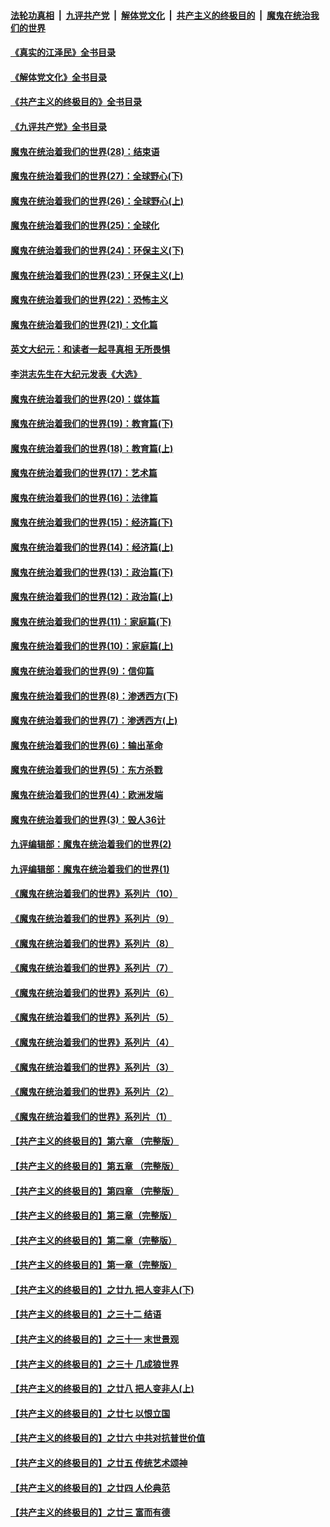 ####  [法轮功真相](../../../../basic/blob/master/README.md?t=07302331) &nbsp;|&nbsp; [九评共产党](../../../../9ping.md/blob/master/README.md?t=07302331) &nbsp;|&nbsp; [解体党文化](../../../../jtdwh.md/blob/master/README.md?t=07302331)  &nbsp;|&nbsp; [共产主义的终极目的](../../../../gczydzjmd.md/blob/master/README.md?t=07302331) &nbsp;|&nbsp; [魔鬼在统治我们的世界](../../../../mgztzwmdsj.md/blob/master/README.md?t=07302331) 

#### [《真实的江泽民》全书目录](../pages/nsc422/n13721399.md?t=07302331) 

#### [《解体党文化》全书目录](../pages/nsc422/n13721157.md?t=07302331) 

#### [《共产主义的终极目的》全书目录](../pages/nsc422/n13721048.md?t=07302331) 

#### [《九评共产党》全书目录](../pages/nsc422/n13708085.md?t=07302331) 

#### [魔鬼在统治着我们的世界(28)：结束语](../pages/nsc422/n10936246.md?t=07302331) 

#### [魔鬼在统治着我们的世界(27)：全球野心(下)](../pages/nsc422/n10928319.md?t=07302331) 

#### [魔鬼在统治着我们的世界(26)：全球野心(上)](../pages/nsc422/n10900318.md?t=07302331) 

#### [魔鬼在统治着我们的世界(25)：全球化](../pages/nsc422/n10788205.md?t=07302331) 

#### [魔鬼在统治着我们的世界(24)：环保主义(下)](../pages/nsc422/n10695307.md?t=07302331) 

#### [魔鬼在统治着我们的世界(23)：环保主义(上)](../pages/nsc422/n10688613.md?t=07302331) 

#### [魔鬼在统治着我们的世界(22)：恐怖主义](../pages/nsc422/n10614727.md?t=07302331) 

#### [魔鬼在统治着我们的世界(21)：文化篇](../pages/nsc422/n10597706.md?t=07302331) 

#### [英文大纪元：和读者一起寻真相 无所畏惧](../pages/nsc422/n12542027.md?t=07302331) 

#### [李洪志先生在大纪元发表《大选》](../pages/nsc422/n12534746.md?t=07302331) 

#### [魔鬼在统治着我们的世界(20)：媒体篇](../pages/nsc422/n10586579.md?t=07302331) 

#### [魔鬼在统治着我们的世界(19)：教育篇(下)](../pages/nsc422/n10564808.md?t=07302331) 

#### [魔鬼在统治着我们的世界(18)：教育篇(上)](../pages/nsc422/n10526970.md?t=07302331) 

#### [魔鬼在统治着我们的世界(17)：艺术篇](../pages/nsc422/n10499093.md?t=07302331) 

#### [魔鬼在统治着我们的世界(16)：法律篇](../pages/nsc422/n10485969.md?t=07302331) 

#### [魔鬼在统治着我们的世界(15)：经济篇(下)](../pages/nsc422/n10469975.md?t=07302331) 

#### [魔鬼在统治着我们的世界(14)：经济篇(上)](../pages/nsc422/n10457370.md?t=07302331) 

#### [魔鬼在统治着我们的世界(13)：政治篇(下)](../pages/nsc422/n10448270.md?t=07302331) 

#### [魔鬼在统治着我们的世界(12)：政治篇(上)](../pages/nsc422/n10444576.md?t=07302331) 

#### [魔鬼在统治着我们的世界(11)：家庭篇(下)](../pages/nsc422/n10440961.md?t=07302331) 

#### [魔鬼在统治着我们的世界(10)：家庭篇(上)](../pages/nsc422/n10435448.md?t=07302331) 

#### [魔鬼在统治着我们的世界(9)：信仰篇](../pages/nsc422/n10432159.md?t=07302331) 

#### [魔鬼在统治着我们的世界(8)：渗透西方(下)](../pages/nsc422/n10429603.md?t=07302331) 

#### [魔鬼在统治着我们的世界(7)：渗透西方(上)](../pages/nsc422/n10426013.md?t=07302331) 

#### [魔鬼在统治着我们的世界(6)：输出革命](../pages/nsc422/n10421536.md?t=07302331) 

#### [魔鬼在统治着我们的世界(5)：东方杀戮](../pages/nsc422/n10417707.md?t=07302331) 

#### [魔鬼在统治着我们的世界(4)：欧洲发端](../pages/nsc422/n10414890.md?t=07302331) 

#### [魔鬼在统治着我们的世界(3)：毁人36计](../pages/nsc422/n10411583.md?t=07302331) 

#### [九评编辑部：魔鬼在统治着我们的世界(2)](../pages/nsc422/n10410036.md?t=07302331) 

#### [九评编辑部：魔鬼在统治着我们的世界(1)](../pages/nsc422/n10406825.md?t=07302331) 

#### [《魔鬼在统治着我们的世界》系列片（10）](../pages/nsc422/n12292670.md?t=07302331) 

#### [《魔鬼在统治着我们的世界》系列片（9）](../pages/nsc422/n12290859.md?t=07302331) 

#### [《魔鬼在统治着我们的世界》系列片（8）](../pages/nsc422/n12287445.md?t=07302331) 

#### [《魔鬼在统治着我们的世界》系列片（7）](../pages/nsc422/n12283425.md?t=07302331) 

#### [《魔鬼在统治着我们的世界》系列片（6）](../pages/nsc422/n12282314.md?t=07302331) 

#### [《魔鬼在统治着我们的世界》系列片（5）](../pages/nsc422/n12281419.md?t=07302331) 

#### [《魔鬼在统治着我们的世界》系列片（4）](../pages/nsc422/n12274024.md?t=07302331) 

#### [《魔鬼在统治着我们的世界》系列片（3）](../pages/nsc422/n12271322.md?t=07302331) 

#### [《魔鬼在统治着我们的世界》系列片（2）](../pages/nsc422/n12269049.md?t=07302331) 

#### [《魔鬼在统治着我们的世界》系列片（1）](../pages/nsc422/n12267575.md?t=07302331) 

#### [【共产主义的终极目的】第六章 （完整版）](../pages/nsc422/n11428913.md?t=07302331) 

#### [【共产主义的终极目的】第五章 （完整版）](../pages/nsc422/n11428912.md?t=07302331) 

#### [【共产主义的终极目的】第四章 （完整版）](../pages/nsc422/n11428907.md?t=07302331) 

#### [【共产主义的终极目的】第三章（完整版）](../pages/nsc422/n11428848.md?t=07302331) 

#### [【共产主义的终极目的】第二章（完整版）](../pages/nsc422/n11428831.md?t=07302331) 

#### [【共产主义的终极目的】第一章（完整版）](../pages/nsc422/n11417651.md?t=07302331) 

#### [【共产主义的终极目的】之廿九 把人变非人(下)](../pages/nsc422/n11344140.md?t=07302331) 

#### [【共产主义的终极目的】之三十二 结语](../pages/nsc422/n11360535.md?t=07302331) 

#### [【共产主义的终极目的】之三十一 末世景观](../pages/nsc422/n11351129.md?t=07302331) 

#### [【共产主义的终极目的】之三十 几成狼世界](../pages/nsc422/n11348280.md?t=07302331) 

#### [【共产主义的终极目的】之廿八 把人变非人(上)](../pages/nsc422/n11340492.md?t=07302331) 

#### [【共产主义的终极目的】之廿七 以恨立国](../pages/nsc422/n11336944.md?t=07302331) 

#### [【共产主义的终极目的】之廿六 中共对抗普世价值](../pages/nsc422/n11324785.md?t=07302331) 

#### [【共产主义的终极目的】之廿五 传统艺术颂神](../pages/nsc422/n11296396.md?t=07302331) 

#### [【共产主义的终极目的】之廿四 人伦典范](../pages/nsc422/n11296397.md?t=07302331) 

#### [【共产主义的终极目的】之廿三 富而有德](../pages/nsc422/n11283598.md?t=07302331) 


